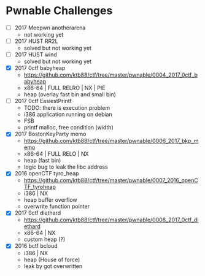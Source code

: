 # Pwnable Challenges

* [ ] 2017 Meepwn anotherarena
  - not working yet
* [ ] 2017 HUST RR2L
  - solved but not working yet
* [ ] 2017 HUST wind
  - solved but not working yet
* [x] 2017 0ctf babyheap
  - https://github.com/ktb88/ctf/tree/master/pwnable/0004_2017_0ctf_babyheap
  - x86-64 | FULL RELRO | NX | PIE
  - heap (overlay fast bin and small bin)
* [ ] 2017 0ctf EasiestPrintf
  - TODO: there is execution problem
  - i386 application running on debian
  - FSB
  - printf malloc, free condition (width)
* [x] 2017 BostonKeyParty memo
  - https://github.com/ktb88/ctf/tree/master/pwnable/0006_2017_bkp_memo
  - x86-64 | FULL RELO | NX
  - heap (fast bin)
  - logic bug to leak the libc address
* [x] 2016 openCTF tyro_heap
  - https://github.com/ktb88/ctf/tree/master/pwnable/0007_2016_openCTF_tyroheap
  - i386 | NX
  - heap buffer overflow
  - overwrite function pointer
* [x] 2017 0ctf diethard
  - https://github.com/ktb88/ctf/tree/master/pwnable/0008_2017_0ctf_diethard
  - x86-64 | NX
  - custom heap (?)
* [x] 2016 bctf bcloud
  - i386 | NX
  - heap (House of force)
  - leak by got overwritten 
